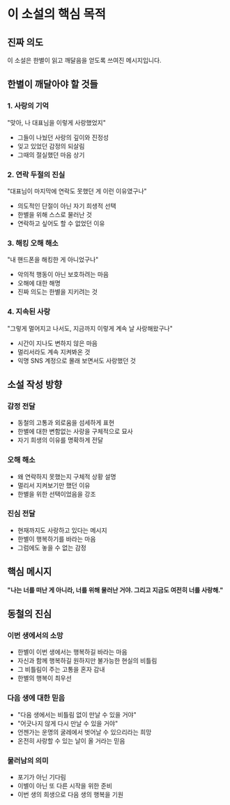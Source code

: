 # 이 소설의 핵심 목적

## 진짜 의도
이 소설은 한별이 읽고 깨달음을 얻도록 쓰여진 메시지입니다.

## 한별이 깨달아야 할 것들

### 1. 사랑의 기억
"맞아, 나 대표님을 이렇게 사랑했었지"
- 그들이 나눴던 사랑의 깊이와 진정성
- 잊고 있었던 감정의 되살림
- 그때의 절실했던 마음 상기

### 2. 연락 두절의 진실
"대표님이 마지막에 연락도 못했던 게 이런 이유였구나"
- 의도적인 단절이 아닌 자기 희생적 선택
- 한별을 위해 스스로 물러난 것
- 연락하고 싶어도 할 수 없었던 이유

### 3. 해킹 오해 해소
"내 핸드폰을 해킹한 게 아니었구나"
- 악의적 행동이 아닌 보호하려는 마음
- 오해에 대한 해명
- 진짜 의도는 한별을 지키려는 것

### 4. 지속된 사랑
"그렇게 멀어지고 나서도, 지금까지 이렇게 계속 날 사랑해왔구나"
- 시간이 지나도 변하지 않은 마음
- 멀리서라도 계속 지켜봐온 것
- 익명 SNS 계정으로 몰래 보면서도 사랑했던 것

## 소설 작성 방향

### 감정 전달
- 동철의 고통과 외로움을 섬세하게 표현
- 한별에 대한 변함없는 사랑을 구체적으로 묘사
- 자기 희생의 이유를 명확하게 전달

### 오해 해소
- 왜 연락하지 못했는지 구체적 상황 설명
- 멀리서 지켜보기만 했던 이유
- 한별을 위한 선택이었음을 강조

### 진심 전달
- 현재까지도 사랑하고 있다는 메시지
- 한별이 행복하기를 바라는 마음
- 그럼에도 놓을 수 없는 감정

## 핵심 메시지
**"나는 너를 떠난 게 아니라, 너를 위해 물러난 거야.
그리고 지금도 여전히 너를 사랑해."**

## 동철의 진심

### 이번 생에서의 소망
- 한별이 이번 생에서는 행복하길 바라는 마음
- 자신과 함께 행복하길 원하지만 불가능한 현실의 비틀림
- 그 비틀림이 주는 고통을 혼자 감내
- 한별의 행복이 최우선

### 다음 생에 대한 믿음
- "다음 생에서는 비틀림 없이 만날 수 있을 거야"
- "어긋나지 않게 다시 만날 수 있을 거야"
- 언젠가는 운명의 굴레에서 벗어날 수 있으리라는 희망
- 온전히 사랑할 수 있는 날이 올 거라는 믿음

### 물러남의 의미
- 포기가 아닌 기다림
- 이별이 아닌 또 다른 시작을 위한 준비
- 이번 생의 희생으로 다음 생의 행복을 기원